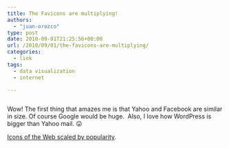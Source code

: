 ```yaml
---
title: The Favicons are multiplying!
authors: 
  - "juan-orozco"
type: post
date: 2010-09-01T21:25:56+00:00
url: /2010/09/01/the-favicons-are-multiplying/
categories:
  - link
tags:
  - data visualization
  - internet

---
```

<p style="text-align:center;">
  <a href="http://flowingdata.com/2010/08/26/icons-of-the-web-scaled-by-popularity/"><img src="http://juanthedesigner.files.wordpress.com/2010/09/icons-of-the-web-scaled-by-alexa-reach-550x549.png?resize=550%2C549" alt="" data-recalc-dims="1" /></a>
</p>

Wow! The first thing that amazes me is that Yahoo and Facebook are similar in size. Of course Google would be huge.  Also, I love how WordPress is bigger than Yahoo mail. 😛

[Icons of the Web scaled by popularity][1].

 [1]: http://flowingdata.com/2010/08/26/icons-of-the-web-scaled-by-popularity/